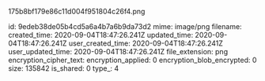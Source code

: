 175b8bf179e86c11d004f951804c26f4.png

id: 9edeb38de05b4cd5a6a4b7a6b9da73d2
mime: image/png
filename: 
created_time: 2020-09-04T18:47:26.241Z
updated_time: 2020-09-04T18:47:26.241Z
user_created_time: 2020-09-04T18:47:26.241Z
user_updated_time: 2020-09-04T18:47:26.241Z
file_extension: png
encryption_cipher_text: 
encryption_applied: 0
encryption_blob_encrypted: 0
size: 135842
is_shared: 0
type_: 4